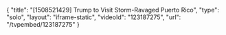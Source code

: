 {
    "title": "[1508521429] Trump to Visit Storm-Ravaged Puerto Rico",
    "type": "solo",
    "layout": "iframe-static",
    "videoId": "123187275",
    "url": "\/tvpembed\/123187275"
}